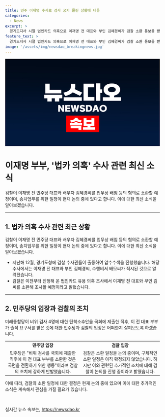 ```yaml
---
title: 민주 이재명 수사로 검사 궁지 몰린 상황에 대응
categories:
  - News
excerpt: >
  경기도지사 시절 법인카드 의혹으로 이재명 전 대표와 부인 김혜경씨가 검찰 소환 통보를 받았다. 의혹은 음식값 등을 수천만원 법인카드로 결제한 것. 민주당은 비위 검사 탄핵소추안 제출 직후 이 전 대표 부부가 출석 요구받아 강하게 반발. 검찰은 소환 날짜를 조정 중.
feature_text: >
  경기도지사 시절 법인카드 의혹으로 이재명 전 대표와 부인 김혜경씨가 검찰 소환 통보를 받았다. 의혹은 음식값 등을 수천만원 법인카드로 결제한 것. 민주당은 비위 검사 탄핵소추안 제출 직후 이 전 대표 부부가 출석 요구받아 강하게 반발. 검찰은 소환 날짜를 조정 중.
image: '/assets/img/newsdao_breakingnews.jpg'
---
```


<p><img src="/assets/img/newsdao_breakingnews.jpg" alt="pcversion 속보" /></p>

<h1 data-ke-size="size28"><b>이재명 부부, '법카 의혹' 수사 관련 최신 소식</b></h1>

<p data-ke-size="size16">검찰이 이재명 전 민주당 대표와 배우자 김혜경씨를 업무상 배임 등의 혐의로 소환할 예정이며, 송치업무를 위한 일정이 현재 논의 중에 있다고 합니다. 이에 대한 최신 소식을 알아보겠습니다.</p>

<hr>

<h2 data-ke-size="size26">1. 법카 의혹 수사 관련 최근 상황</h2>

<p data-ke-size="size16">검찰이 이재명 전 민주당 대표와 배우자 김혜경씨를 업무상 배임 등의 혐의로 소환할 예정이며, 송치업무를 위한 일정이 현재 논의 중에 있다고 합니다. 이에 대한 최신 소식을 알아보겠습니다.</p>

<ul>
  <li>지난해 12월, 경기도청에 검찰 수사관들이 출동하여 압수수색을 진행했습니다. 해당 수사에서는 이재명 전 대표와 부인 김혜경씨, 수행비서 배모씨가 적시된 것으로 알려졌습니다.</li>
  <li>검찰은 이전부터 진행해 온 법인카드 유용 의혹 조사에서 이재명 전 대표와 부인 김씨를 소환해 조사할 예정이라고 밝혔습니다.</li>
</ul>

<hr>

<h2 data-ke-size="size26">2. 민주당의 입장과 검찰의 조치</h2>

<p data-ke-size="size16">미래통합당이 비위 검사 4명에 대한 탄핵소추안을 국회에 제출한 직후, 이 전 대표 부부가 출석 요구서를 받은 것에 대한 민주당과 검찰의 입장은 어떠한지 살펴보도록 하겠습니다.</p>

<table>
  <tr>
    <td style="text-align: center; height: 17px;"><b>민주당 입장</b></td>
    <td style="text-align: center; height: 17px;"><b>검찰 입장</b></td>
  </tr>
  <tr>
    <td style="text-align: center; height: 17px;">민주당은 "비위 검사를 국회에 제출한 직후에 이 전 대표 부부를 소환한 것은 국면을 전환하기 위한 행동"이라며 검찰의 조치에 강하게 반발했습니다.</td>
    <td style="text-align: center; height: 17px;">검찰은 소환 일정을 논의 중이며, 구체적인 소환 일정은 아직 확정되지 않았습니다. 하지만 이와 관련된 추가적인 조치에 대해 검찰이 논의를 진행 중이라고 밝혔습니다.</td>
  </tr>
</table>

<p data-ke-size="size16">이에 따라, 검찰의 소환 일정에 대한 결정은 현재 논의 중에 있으며 이에 대한 추가적인 소식은 계속해서 관심을 가질 필요가 있습니다.</p>

<p data-ke-size="size16">&nbsp;</p>
실시간 뉴스 속보는, <a href="https://newsdao.kr" rel="dofollow">https://newsdao.kr</a>


